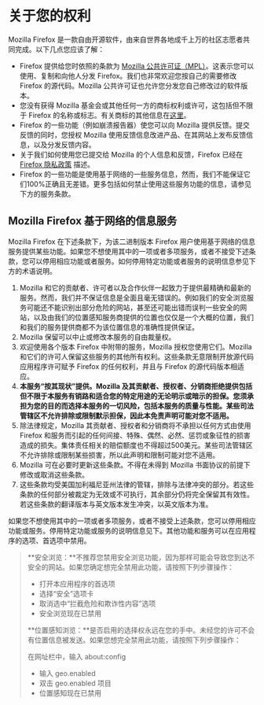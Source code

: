 # 关于您的权利

Mozilla Firefox 是一款自由开源软件，由来自世界各地成千上万的社区志愿者共同完成。以下几点您应该了解：

* Firefox 提供给您时依照的条款为 [Mozilla 公共许可证（MPL）](https://www.mozilla.org/MPL/)。这表示您可以使用、复制和向他人分发 Firefox。我们也非常欢迎您按自己的需要修改 Firefox 的源代码。Mozilla 公共许可证也允许您分发您自己修改过的软件版本。
* 您没有获得 Mozilla 基金会或其他任何一方的商标权利或许可，这包括但不限于 Firefox 的名称或标志。有关商标的其他信息在[这里](https://www.mozilla.org/foundation/trademarks/policy/)。
* Firefox 的一些功能（例如崩溃报告器）使您可以向 Mozilla 提供反馈。提交反馈的同时，您授权 Mozilla 使用反馈信息改进产品、在其网站上发布反馈信息，以及分发反馈内容。
* 关于我们如何使用您已提交给 Mozilla 的个人信息和反馈，Firefox 已经在 [Firefox 隐私政策](https://www.mozilla.org/privacy/firefox/) 描述。
* Firefox 的一些功能是使用基于网络的一些服务信息，然而，我们不能保证它们100%正确且无差错。更多包括如何禁止使用这些服务功能的信息，请参见下方的服务条款。

## Mozilla Firefox 基于网络的信息服务

Mozilla Firefox 在下述条款下，为该二进制版本 Firefox 用户使用基于网络的信息服务提供某些功能。如果您不想使用其中的一项或者多项服务，或者不接受下述条款，您可以停用相应功能或者服务。如何停用特定功能或者服务的说明信息参见下方的术语说明。

1. Mozilla 和它的贡献者、许可者以及合作伙伴一起致力于提供最精确和最新的服务。然而，我们并不保证信息是全面且毫无错误的。例如我们的安全浏览服务可能还不能识别出部分危险的网站，甚至还可能出错而误判一些安全的网站，以及由我们的位置感知服务商提供的位置也仅仅是一个大概的位置，我们和我们的服务提供商都不为该位置信息的准确性提供保证。
1. Mozilla 保留可以中止或修改本服务的自由裁量权。
1. 欢迎使用各个版本 Firefox 中附带的服务，Mozilla 授权您使用它们。Mozilla 和它们的许可人保留这些服务的其他所有权利。这些条款无意限制开放源代码应用程序许可赋予 Firefox 的任何权利，并且与 Firefox 的源代码版本相适应。
1. **本服务“按其现状”提供。Mozilla 及其贡献者、授权者、分销商拒绝提供包括但不限于本服务有销路和适合您的特定用途的无论明示或暗示的担保。您须承担为您的目的而选择本服务的一切风险，包括本服务的质量与性能。某些司法管辖区不允许排除或限制默示担保，因此本免责声明可能对您不适用。**
1. 除法律规定，Mozilla 其贡献者、授权者和分销商将不承担以任何方式由使用 Firefox 和服务而引起的任何间接、特殊、偶然、必然、惩罚或象征性的损害造成的损失。集体责任相关的赔偿额度也不得超过500美元。某些司法管辖区不允许排除或限制某些损害，所以此声明和限制可能对您不适用。
1. Mozilla 可在必要时更新这些条款。不得在未得到 Mozilla 书面协议的前提下修改或取消这些条款。
1. 这些条款均受美国加利福尼亚州法律的管辖，排除与法律冲突的部分。若这些条款的任何部分被裁定为无效或不可执行，其余部分仍将完全保留其有效性。若这些条款的翻译版本与英文版本发生冲突，以英文版本为准。

如果您不想使用其中的一项或者多项服务，或者不接受上述条款，您可以停用相应功能或服务。停用特定功能或服务的说明信息见下。其他功能和服务可以在应用程序的选项、首选项中禁用。

> **安全浏览：**不推荐您禁用安全浏览功能，因为那样可能会导致您到达不安全的网站。如果您确定想完全禁用此功能，请按照下列步骤操作：
>
>* 打开本应用程序的首选项
>* 选择“安全”选项卡
>* 取消选中“拦截危险和欺诈性内容”选项
>* 安全浏览现在已禁用
>
> **位置感知浏览：**是否启用的选择权永远在您的手中。未经您的许可不会有位置信息被发送。如果您想完全禁用此功能，请按照下列步骤操作：
>
>在网址栏中，输入 about:config
>* 输入 geo.enabled
>* 双击 geo.enabled 项目
>* 位置感知现在已禁用
